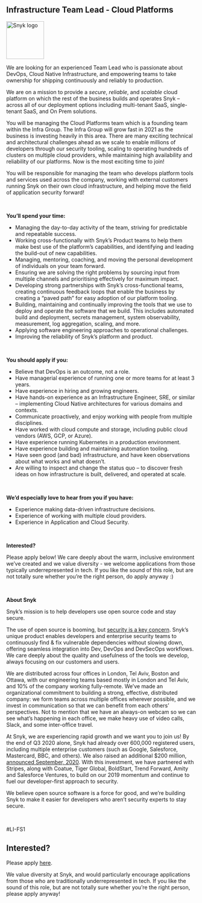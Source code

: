 Infrastructure Team Lead - Cloud Platforms
---

<img src="https://res.cloudinary.com/snyk/image/upload/v1537345894/press-kit/brand/logo-black.png" width="100" alt="Snyk logo" />

<p><span style="font-weight: 400;">We are looking for an experienced Team Lead who is passionate about DevOps, Cloud Native Infrastructure, and empowering teams to take ownership for shipping continuously and reliably to production.</span></p>
<p><span style="font-weight: 400;">We are on a mission to </span><span style="font-weight: 400;">provide a </span><em><span style="font-weight: 400;">secure</span></em><span style="font-weight: 400;">, </span><em><span style="font-weight: 400;">reliable</span></em><span style="font-weight: 400;">, and </span><em><span style="font-weight: 400;">scalable</span></em><span style="font-weight: 400;"> cloud platform on which the rest of the business builds and operates Snyk – across all of our deployment options including multi-tenant SaaS, single-tenant SaaS, and On Prem solutions.</span></p>
<p><span style="font-weight: 400;">You will be managing the Cloud Platforms team which is a founding team within the Infra Group. The Infra Group will grow fast in 2021 as the business is investing heavily in this area. There are many exciting technical and architectural challenges ahead as we scale to enable millions of developers through our security tooling, scaling to operating hundreds of clusters on multiple cloud providers, while maintaining high availability and reliability of our platforms. Now is the most exciting time to join!</span></p>
<p><span style="font-weight: 400;">You will be responsible for managing the team who develops platform tools and services used across the company, working with external customers running Snyk on their own cloud infrastructure, and helping move the field of application security forward!</span></p>
<p>&nbsp;</p>
<p><strong>You’ll spend your time:</strong></p>
<ul>
<li style="font-weight: 400;"><span style="font-weight: 400;">Managing the day-to-day activity of the team, striving for predictable and repeatable success.</span></li>
<li style="font-weight: 400;"><span style="font-weight: 400;">Working cross-functionally with Snyk’s Product teams to help them make best use of the platform’s capabilities, and identifying and leading the build-out of new capabilities.</span></li>
<li style="font-weight: 400;"><span style="font-weight: 400;">Managing, mentoring, coaching, and moving the personal development of individuals on your team forward.</span></li>
<li style="font-weight: 400;"><span style="font-weight: 400;">Ensuring we are solving the right problems by sourcing input from multiple channels and prioritising effectively for maximum impact.</span></li>
<li style="font-weight: 400;"><span style="font-weight: 400;">Developing strong partnerships with Snyk’s cross-functional teams, creating continuous feedback loops that enable the business by creating a “paved path” for easy adoption of our platform tooling.</span></li>
<li style="font-weight: 400;"><span style="font-weight: 400;">Building, maintaining and continually improving the tools that we use to deploy and operate the software that we build. This includes automated build and deployment, secrets management, system observability, measurement, log aggregation, scaling, and more.</span></li>
<li style="font-weight: 400;"><span style="font-weight: 400;">Applying software engineering approaches to operational challenges.</span></li>
<li style="font-weight: 400;"><span style="font-weight: 400;">Improving the reliability of Snyk’s platform and product.</span></li>
</ul>
<p>&nbsp;</p>
<p><strong>You should apply if you:</strong></p>
<ul>
<li style="font-weight: 400;"><span style="font-weight: 400;">Believe that DevOps is an outcome, not a role.</span></li>
<li style="font-weight: 400;"><span style="font-weight: 400;">Have managerial experience of running one or more teams for at least 3 years.</span></li>
<li style="font-weight: 400;"><span style="font-weight: 400;">Have experience in hiring and growing engineers.</span></li>
<li style="font-weight: 400;"><span style="font-weight: 400;">Have hands-on experience as an Infrastructure Engineer, SRE, or similar – implementing Cloud Native architectures for various domains and contexts.</span></li>
<li style="font-weight: 400;"><span style="font-weight: 400;">Communicate proactively, and enjoy working with people from multiple disciplines.</span></li>
<li style="font-weight: 400;"><span style="font-weight: 400;">Have worked with cloud compute and storage, including public cloud vendors (AWS, GCP, or Azure).</span></li>
<li style="font-weight: 400;"><span style="font-weight: 400;">Have experience running Kubernetes in a production environment.</span></li>
<li style="font-weight: 400;"><span style="font-weight: 400;">Have experience building and maintaining automation tooling.</span></li>
<li style="font-weight: 400;"><span style="font-weight: 400;">Have seen good (and bad) infrastructure, and have keen observations about what works and what doesn’t.</span></li>
<li style="font-weight: 400;"><span style="font-weight: 400;">Are willing to inspect and change the status quo – to discover fresh ideas on how infrastructure is built, delivered, and operated at scale.</span></li>
</ul>
<p>&nbsp;</p>
<p><strong>We’d especially love to hear from you if you have:</strong></p>
<ul>
<li style="font-weight: 400;"><span style="font-weight: 400;">Experience making data-driven infrastructure decisions.</span></li>
<li style="font-weight: 400;"><span style="font-weight: 400;">Experience of working with multiple cloud providers.</span></li>
<li style="font-weight: 400;"><span style="font-weight: 400;">Experience in Application and Cloud Security.</span></li>
</ul>
<p>&nbsp;</p>
<p><strong>Interested?</strong></p>
<p><span style="font-weight: 400;">Please apply below! We care deeply about the warm, inclusive environment we’ve created and we value diversity - we welcome applications from those typically underrepresented in tech. If you like the sound of this role, but are not totally sure whether you’re the right person, do apply anyway :)</span></p>
<p>&nbsp;</p>
<p><strong>About Snyk</strong></p>
<p><span style="font-weight: 400;">Snyk’s mission is to help developers use open source code and stay secure.&nbsp;</span></p>
<p><span style="font-weight: 400;">The use of open source is booming, but </span><a href="https://snyk.io/blog/devsecops-insights-2020/"><span style="font-weight: 400;">security is a key concern</span></a><span style="font-weight: 400;">. Snyk’s unique product enables developers and enterprise security teams to continuously find &amp; fix vulnerable dependencies without slowing down, offering seamless integration into Dev, DevOps and DevSecOps workflows. We care deeply about the quality and usefulness of the tools we develop, always focusing on our customers and users.&nbsp;</span></p>
<p><span style="font-weight: 400;">We are distributed across four offices in London, Tel Aviv, Boston and Ottawa, with our engineering teams based mostly in London and Tel Aviv, and 10% of the company working fully-remote. We’ve made an organizational commitment to building a strong, effective, distributed company: we form teams across multiple offices wherever possible, and we invest in communication so that we can benefit from each others’ perspectives. Not to mention that we have an always-on webcam so we can see what’s happening in each office, we make heavy use of video calls, Slack, and some inter-office travel.</span></p>
<p><span style="font-weight: 400;">At Snyk, we are experiencing rapid growth and we want you to join us! By the end of Q3 2020 alone, Snyk had already over 600,000 registered users, including multiple enterprise customers (such as Google, Salesforce, Mastercard, BBC, and others). We also raised an additional $200 million, </span><a href="https://snyk.io/blog/snyk-closes-200m-to-modernize-security-industry/"><span style="font-weight: 400;">announced September, 2020</span></a><span style="font-weight: 400;">. With this investment, we have partnered with Stripes, along with Coatue, Tiger Global, BoldStart, Trend Forward, Amity and Salesforce Ventures, to build on our 2019 momentum and continue to fuel our developer-first approach to security.&nbsp;</span></p>
<p><span style="font-weight: 400;">We believe open source software is a force for good, and we’re building Snyk to make it easier for developers who aren’t security experts to stay secure.</span></p>
<p>&nbsp;</p>
<p><span style="font-weight: 400;">#LI-FS1</span></p>

Interested?
---

Please apply [here](https://boards.greenhouse.io/snyk/jobs/4915638002#app).

We value diversity at Snyk, and would particularly encourage applications from those who are traditionally underrepresented in tech.
If you like the sound of this role, but are not totally sure whether you’re the right person, please apply anyway!
